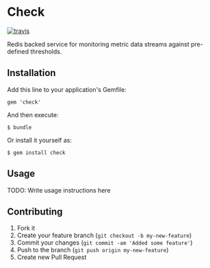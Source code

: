 # Check

[![travis][1]][2]

Redis backed service for monitoring metric data streams against
pre-defined thresholds.

## Installation

Add this line to your application's Gemfile:

    gem 'check'

And then execute:

    $ bundle

Or install it yourself as:

    $ gem install check

## Usage

TODO: Write usage instructions here

## Contributing

1. Fork it
2. Create your feature branch (`git checkout -b my-new-feature`)
3. Commit your changes (`git commit -am 'Added some feature'`)
4. Push to the branch (`git push origin my-new-feature`)
5. Create new Pull Request

[1]: https://secure.travis-ci.org/gosquared/check.png
[2]: http://travis-ci.org/gosquared/check
